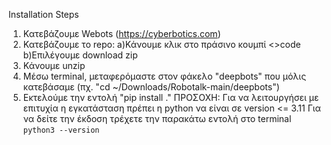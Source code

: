 Installation Steps
1. Κατεβάζουμε Webots  (https://cyberbotics.com)
2. Κατεβάζουμε το repo:
   a)Κάνουμε κλικ στο πράσινο κουμπί <>code
   b)Επιλέγουμε download zip
3. Κάνουμε unzip
4. Μέσω terminal, μεταφερόμαστε στον φάκελο "deepbots" που μόλις κατεβάσαμε (πχ. "cd ~/Downloads/Robotalk-main/deepbots")
5. Εκτελούμε την εντολή "pip install ."
ΠΡΟΣΟΧΗ: Για να λειτουργήσει με επιτυχία η εγκατάσταση πρέπει η python να είναι σε version <= 3.11
Για να δείτε την έκδοση τρέχετε την παρακάτω εντολή στο terminal
```python3 --version```
